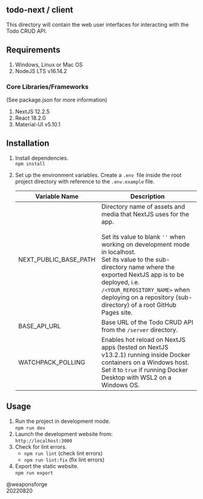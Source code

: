 ## todo-next / client

This directory will contain the web user interfaces for interacting with the Todo CRUD API.

## Requirements

1. Windows, Linux or Mac OS
2. NodeJS LTS v16.14.2

### Core Libraries/Frameworks

(See package.json for more information)

1. NextJS 12.2.5
2. React 18.2.0
3. Material-UI v5.10.1

## Installation

1. Install dependencies.<br>
`npm install`

2. Set up the environment variables. Create a `.env `file inside the root project directory with reference to the `.env.example` file.<br>

   | Variable Name         | Description                                                                                                                                                                                                                                                                                                                                               |
   | --------------------- | --------------------------------------------------------------------------------------------------------------------------------------------------------------------------------------------------------------------------------------------------------------------------------------------------------------------------------------------------------- |
   | NEXT_PUBLIC_BASE_PATH | Directory name of assets and media that NextJS uses for the app.<br><br>Set its value to blank `''` when working on development mode in localhost.<br>Set its value to the sub-directory name where the exported NextJS app is to be deployed, i.e. `/<YOUR_REPOSITORY_NAME>` when deploying on a repository (sub-directory) of a root GitHub Pages site. |
   | BASE_API_URL          | Base URL of the Todo CRUD API from the `/server` directory. |
   | WATCHPACK_POLLING | Enables hot reload on NextJS apps (tested on NextJS v13.2.1) running inside Docker containers on a Windows host. Set it to `true` if running Docker Desktop with WSL2 on a Windows OS.|

## Usage

1. Run the project in development mode.<br>
`npm run dev`
2. Launch the development website from:<br>
`http://localhost:3000`
3. Check for lint errors.
   - `npm run lint` (check lint errors)
   - `npm run lint:fix` (fix lint errors)
5. Export the static website.<br>
`npm run export`


@weaponsforge<br>
20220820

